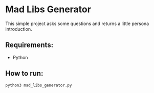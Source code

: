 # Mad Libs Generator

This simple project asks some questions and returns a little persona introduction.

## Requirements:
- Python

## How to run:
`python3 mad_libs_generator.py`